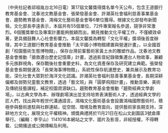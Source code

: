 （中央社記者邱祖胤台北16日電）第17屆文馨獎得獎名單今天公布，包含王道銀行教育基金會、沈春池文教基金會、張榮發基金會、許潮英社會福利慈善事業基金會、趨勢教育基金會、鴻梅文化藝術基金會等6單位獲得。根據文化部發布新聞稿，文化部長李遠表示，本屆共有55個單位、72件專案報名參選，競爭非常激烈。6個獲獎單位及專案計畫能夠脫穎而出，顯見推動文化平權工作，不僅績效卓著，更具備鼓舞人心社會影響力。本屆文馨獎為轉型「文化平權」獎項後首度辦理，其中王道銀行教育基金會推動「太平國小博物館建置與營運計畫」，以全國首創「校園藝術生態博物館」，保存台灣前輩藝術家黃土水的雕塑作品。沈春池文教基金會推動「搶救遷台歷史記憶庫」計畫，透過影音紀錄徵集遷台人物故事，兼顧多元族群視角，保存戰後社會重要史料，為文化資產保存及研究建立典範。張榮發基金會長期營運及「長榮海事博物館」，系統性保存航運歷史，兼具展示及教育功能，深化社會大眾對於海洋文化認識。許潮英社會福利慈善事業基金會，長期深耕偏鄉及弱勢兒童藝文教育，透過「藝文班」與「圓夢飛翔計畫」，推動音樂、美術及傳統技藝課程，補足校園資源缺口。趨勢教育基金會推動「趨勢經典文學劇場」，以古典文學為本、辦理劇場演出並支持培育表演藝術人才，透過經典文學的匠人們，找出與年輕世代溝通語言。鴻梅文化藝術基金會設置鴻梅國際藝術村，積極參與藝術進駐與社群連結，從空間、環境及教育面向，提供藝術家長期支持，深耕地方文化，展現文化平權精神。頒獎典禮將於11月21日在松山文創園區3號倉庫舉行。（編輯：李亨山）1141016本網站之文字、圖片及影音，非經授權，不得轉載、公開播送或公開傳輸及利用。